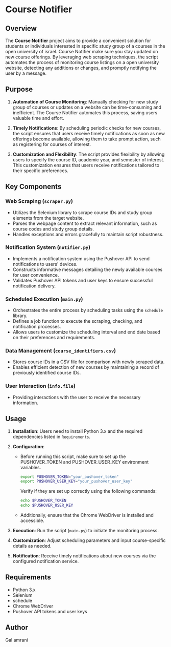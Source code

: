# Course Notifier

## Overview
The **Course Notifier** project aims to provide a convenient solution for students or individuals interested in specific study group of a courses in the open university of israel. Course Notifier make sure you stay updated on new course offerings. By leveraging web scraping techniques, the script automates the process of monitoring course listings on a open university website, detecting any additions or changes, and promptly notifying the user by a message.

## Purpose
1. **Automation of Course Monitoring**: Manually checking for new study group of courses or updates on a website can be time-consuming and inefficient. The Course Notifier automates this process, saving users valuable time and effort.
  
2. **Timely Notifications**: By scheduling periodic checks for new courses, the script ensures that users receive timely notifications as soon as new offerings become available, allowing them to take prompt action, such as registering for courses of interest.

3. **Customization and Flexibility**: The script provides flexibility by allowing users to specify the course ID, academic year, and semester of interest. This customization ensures that users receive notifications tailored to their specific preferences.

## Key Components

### Web Scraping (`scraper.py`)
- Utilizes the Selenium library to scrape course IDs and study group elements from the target website.
- Parses the webpage content to extract relevant information, such as course codes and study group details.
- Handles exceptions and errors gracefully to maintain script robustness.

### Notification System (`notifier.py`)
- Implements a notification system using the Pushover API to send notifications to users' devices.
- Constructs informative messages detailing the newly available courses for user convenience.
- Validates Pushover API tokens and user keys to ensure successful notification delivery.

### Scheduled Execution (`main.py`)
- Orchestrates the entire process by scheduling tasks using the `schedule` library.
- Defines a job function to execute the scraping, checking, and notification processes.
- Allows users to customize the scheduling interval and end date based on their preferences and requirements.

### Data Management (`course_identifiers.csv`)
- Stores course IDs in a CSV file for comparison with newly scraped data.
- Enables efficient detection of new courses by maintaining a record of previously identified course IDs.

### User Interaction (`info.file`)
- Providing interactions with the user to receive the necessary information.

## Usage
1. **Installation**: Users need to install Python 3.x and the required dependencies listed in `Requirements`.
   
2. **Configuration**: 
    - Before running this script, make sure to set up the PUSHOVER_TOKEN and PUSHOVER_USER_KEY environment variables.
        ```bash
        export PUSHOVER_TOKEN="your_pushover_token"
        export PUSHOVER_USER_KEY="your_pushover_user_key"
        ```
        Verify if they are set up correctly using the following commands:
        ```bash
        echo $PUSHOVER_TOKEN
        echo $PUSHOVER_USER_KEY
        ```
    - Additionally, ensure that the Chrome WebDriver is installed and accessible.

3. **Execution**: Run the script (`main.py`) to initiate the monitoring process.
   
4. **Customization**: Adjust scheduling parameters and input course-specific details as needed.

5. **Notification**: Receive timely notifications about new courses via the configured notification service.

## Requirements
- Python 3.x
- Selenium
- schedule
- Chrome WebDriver
- Pushover API tokens and user keys


## Author
Gal amrani


